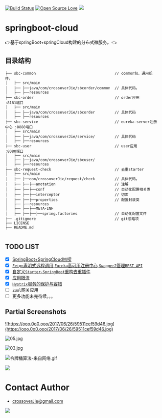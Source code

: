 [![Build Status](https://travis-ci.org/crossoverJie/springboot-cloud.svg?branch=master)](https://travis-ci.org/crossoverJie/springboot-cloud)
[![Open Source Love](https://badges.frapsoft.com/os/v1/open-source.svg?v=103)](https://github.com/ellerbrock/open-source-badge/)
[![](https://badge.juejin.im/entry/59514b615188250d7f23e576/likes.svg?style=flat-square)](https://juejin.im/post/59514b3a6fb9a06bcb7f75b8)

# springboot-cloud

:point_right:基于springBoot+springCloud构建的分布式微服务。:point_left:

## 目录结构
```shell
├── sbc-common                                    // common包，通用组件。  
│   ├── src/main
│   ├── ├──java/com/crossoverJie/sbcorder/common  // 具体代码。  
│   ├── ├──resources
├── sbc-order                                     // order应用            :8181端口
│   ├── src/main
│   ├── ├──java/com/crossoverJie/sbcorder         // 具体代码
│   ├── ├──resources
├── sbc-service                                   // eureka-server注册中心 :8888端口
│   ├── src/main
│   ├── ├──java/com/crossoverJie/service/         // 具体代码
│   ├── ├──resources
├── sbc-user                                      // user应用             :8080端口
│   ├── src/main
│   ├── ├──java/com/crossoverJie/sbcuser/
│   ├── ├──resources
├── sbc-request-check                             // 去重starter
│   ├── src/main
│   ├── ├──com/crossoverJie/request/check         // 具体代码。 
│   ├── ├──├──anotation                           // 注解
│   ├── ├──├──conf                                // 自动化配置相关类
│   ├── ├──├──interceptor                         // 切面
│   ├── ├──├──properties                          // 配置封装类
│   ├── ├──resources
│   ├── ├──├──META-INF
│   ├── ├──├──├──spring.factories                 // 自动化配置文件
├── .gitignore                                    // git忽略项
├── LICENSE                
├── README.md               


```

## TODO LIST

* [x] [SpringBoot+SpringCloud初探](http://crossoverjie.top/2017/06/15/sbc1/)
* [x] [`Feign`声明式远程调用,`Eureka`高可用注册中心,`Swagger2`管理`REST API`](http://crossoverjie.top/2017/07/19/sbc2/)
* [x] [自定义`Starter-SpringBoot`重构去重插件](https://crossoverjie.top/2017/08/01/sbc3/)
* [x] [应用限流](http://crossoverjie.top/2017/08/11/sbc4/)
* [x] [`Hystrix`服务的保护与容错](https://crossoverjie.top/2017/09/20/sbc5/)
* [ ]  `Zuul`网关应用
* [ ] 更多功能未完待续。。。

## Partial Screenshots
![https://ooo.0o0.ooo/2017/06/26/59511cef59d46.jpg](https://ooo.0o0.ooo/2017/06/26/59511cef59d46.jpg)

![05.jpg](https://i.loli.net/2017/07/21/5970ea9544a8c.jpg)

![03.jpg](https://i.loli.net/2017/08/01/59803ca7d603d.jpg)

![令牌桶算法-来自网络.gif](https://i.loli.net/2017/08/11/598c91f2a33af.gif)

![](https://ws3.sinaimg.cn/large/006tNc79ly1fjrb6v5ww7j31ga0dr416.jpg)


# Contact Author
- [crossoverJie@gmail.com](mailto:crossoverJie@gmail.com)

![](https://ws2.sinaimg.cn/large/006tNc79ly1fjrb8w0g03j30by0byq3w.jpg)



